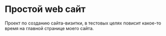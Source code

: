 # Простой web сайт
Проект по созданию сайта-визитки, в тестовых целях повисит какое-то время на главной странице моего сайта.